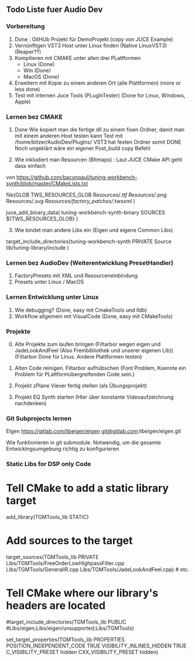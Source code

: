 ## Todo Liste fuer Audio Dev

### Vorbereitung

1. Done : GitHUb Projekt für DemoProjekt (copy von JUCE Example)
2. Vernünftigen VST3 Host unter Linux finden (Native LinuxVST3) (Reaper??)
3. Kompilieren mit CMAKE unter allen drei PLattformen 
    * Linux (Done)
    * Win (Done)
    * MacOS (Done)
4. Erweitern mit Kopie zu einem anderen Ort (alle Plattformen) (more or less done)
5. Test mit internen Juce Tools (PLugInTester) (Done for Linux, Windows, Apple)


### Lernen bez CMAKE 
1. Done Wie kopiert man die fertige dll zu einem fixen Ordner, damit man mit einem anderen Host testen kann
 Test mit /home/bitzer/AudioDev/PlugIns/ VST3 hat festen Ordner somit DONE 
 Noch ungeklärt wäre ein eigener Post_build copy Befehl





2. Wie inkludiert man Resourcen (BItmaps) : Laut JUCE CMake API geht dass einfach

von https://github.com/baconpaul/tuning-workbench-synth/blob/master/CMakeLists.txt

file(GLOB TWS_RESOURCES_GLOB
  Resources/*.ttf 
  Resources/*.png 
  Resources/*.svg
  Resources/factory_patches/*.twsxml
  )

juce_add_binary_data( tuning-workbench-synth-binary
  SOURCES ${TWS_RESOURCES_GLOB}
)

3. Wie bindet man andere Libs ein (Eigen und eigene Common Libs)

target_include_directories(tuning-workbench-synth 
  PRIVATE
  Source
  lib/tuning-library/include
)


### Lernen bez AudioDev (Weiterentwicklung PresetHandler)
1. FactoryPresets mit XML und Resourceneinbindung 
2. Presets unter Linux / MacOS 

### Lernen Entwicklung unter Linux
1. Wie debugging? (Done, easy mit CmakeTools und lldb)
2. Workflow allgemein mit VisualCode (Done, easy mit CMakeTools)

### Projekte
0. Alte Projekte zum laufen bringen (Filtarbor wegen eigen und JadeLookAndFeel (Also Frembibliothek und unserer eigenen Lib)) (Filtarbor Done für Linus. Andere Plattformen testen)
1. Alten Code reinigen. Filtarbor aufhübschen (Font Problem, Koennte ein Problem für PLattformübergreifenden Code sein.)

1. Projekt zPlane Viever fertig stellen (als Übungsprojekt)
2. Projekt EQ Synth starten (HIer über konstante Videoaufzeichnung nachdenken)

### Git Subprojects lernen
EIgen https://gitlab.com/libeigen/eigen
git@gitlab.com:libeigen/eigen.git 

Wie funktionieren in git submodule. Notwendig, um die gesamte Entwicklngsumgebung richtig zu konfigurieren

### Static Libs for DSP only Code


# Tell CMake to add a static library target
add_library(TGMTools_lib STATIC)
# Add sources to the target
target_sources(TGMTools_lib PRIVATE
    Libs/TGMTools/FreeOrderLowHighpassFilter.cpp
    Libs/TGMTools/GeneralIR.cpp
    Libs/TGMTools/JadeLookAndFeel.cpp) # etc.
# Tell CMake where our library's headers are located
#target_include_directories(TGMTools_lib PUBLIC
#Libs/eigen;Libs/eigen/unsupported;Libs/TGMTools)

set_target_properties(TGMTools_lib PROPERTIES
    POSITION_INDEPENDENT_CODE TRUE
    VISIBILITY_INLINES_HIDDEN TRUE
    C_VISIBILITY_PRESET hidden
    CXX_VISIBILITY_PRESET hidden)

